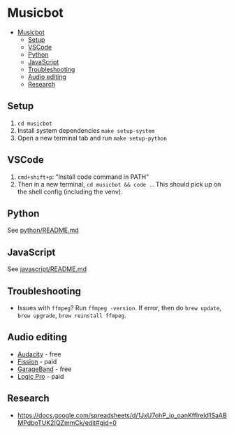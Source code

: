 # Musicbot

- [Musicbot](#musicbot)
  - [Setup](#setup)
  - [VSCode](#vscode)
  - [Python](#python)
  - [JavaScript](#javascript)
  - [Troubleshooting](#troubleshooting)
  - [Audio editing](#audio-editing)
  - [Research](#research)

## Setup

1. `cd musicbot`
2. Install system dependencies `make setup-system`
3. Open a new terminal tab and run `make setup-python`

## VSCode

1. `cmd+shift+p`: "Install code command in PATH"
2. Then in a new terminal, `cd musicbot && code .`. This should pick up on the shell config (including the venv).

## Python

See [python/README.md](./python/README.md)

## JavaScript

See [javascript/README.md](./javascript/README.md)

## Troubleshooting

- Issues with `ffmpeg`? Run `ffmpeg -version`. If error, then do `brew update`, `brew upgrade`, `brew reinstall ffmpeg`.

## Audio editing

- [Audacity](https://www.audacityteam.org/) - free
- [Fission](https://rogueamoeba.com/fission/) - paid
- [GarageBand](https://www.apple.com/mac/garageband/) - free
- [Logic Pro](https://www.apple.com/logic-pro/) - paid

## Research

- https://docs.google.com/spreadsheets/d/1JxU7ohP_io_oanKfflreld1SaABMPdboTUK2IQZmmCk/edit#gid=0
